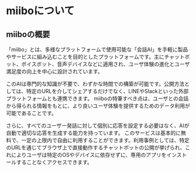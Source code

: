 # miiboについて

## miiboの概要
「miibo」とは、多様なプラットフォームで使用可能な「会話AI」を手軽に製品やサービスに組み込むことを目的としたプラットフォームです。主にチャットボット、ボイスボット、音声デバイスなどに適用され、ユーザ体験の進化とユーザ満足度の向上を中心に設計されています。

このAIは専門的な知識が不要で、わずかな時間での構築が可能です。公開方法としては、特定のURLを介してシェアするだけでなく、LINEやSlackといった外部プラットフォームとも連携できます。
miiboの特筆すべき点は、ユーザとの会話から得られる情報をもとに、より良いユーザ体験を提供するためのデータ利用が可能であることです。

さらに、すべてのユーザー発話に対して個別に応答を設定する必要はなく、AIが自動で適切な応答を生成する能力を持っています。
このサービスは基本的に無料で、一定の上限内で自由に利用することができます。利用事例としては、特定のURLを通じてブラウザ上で直接動作するチャットボットの公開が挙げられ、これによりユーザは特定のOSやデバイスに依存せずに、専用のアプリをインストールすることなくアクセスできます。

